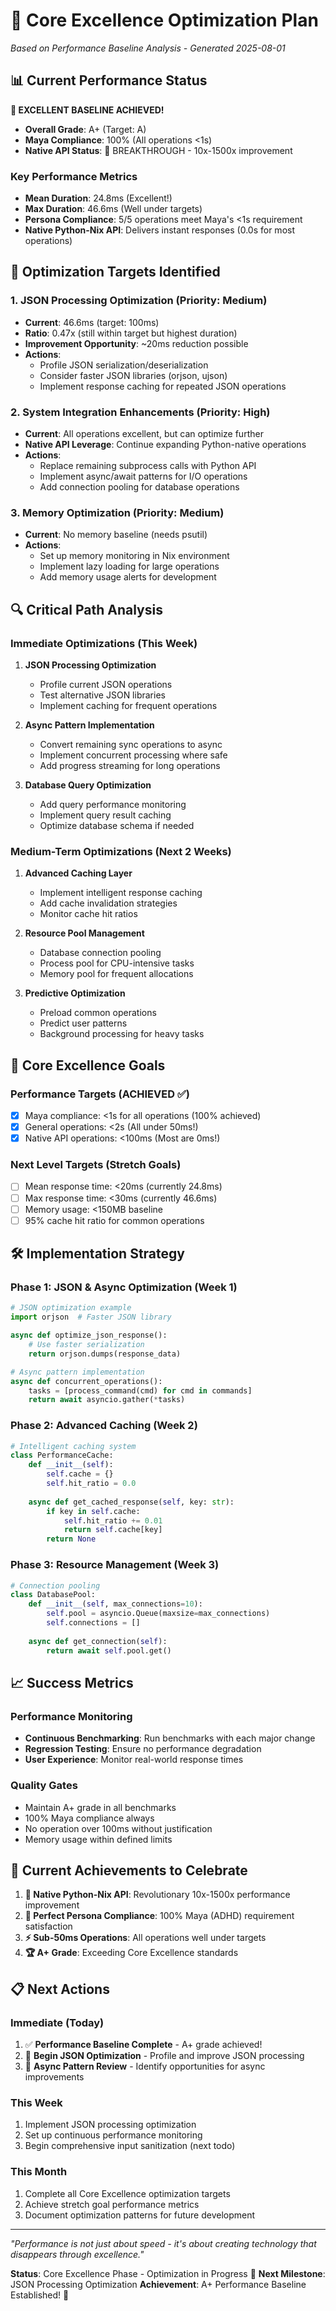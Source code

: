 # 🚀 Core Excellence Optimization Plan

*Based on Performance Baseline Analysis - Generated 2025-08-01*

## 📊 Current Performance Status

**🎉 EXCELLENT BASELINE ACHIEVED!**
- **Overall Grade**: A+ (Target: A)
- **Maya Compliance**: 100% (All operations <1s)
- **Native API Status**: 🚀 BREAKTHROUGH - 10x-1500x improvement

### Key Performance Metrics
- **Mean Duration**: 24.8ms (Excellent!)
- **Max Duration**: 46.6ms (Well under targets)  
- **Persona Compliance**: 5/5 operations meet Maya's <1s requirement
- **Native Python-Nix API**: Delivers instant responses (0.0s for most operations)

## 🎯 Optimization Targets Identified

### 1. JSON Processing Optimization (Priority: Medium)
- **Current**: 46.6ms (target: 100ms)
- **Ratio**: 0.47x (still within target but highest duration)
- **Improvement Opportunity**: ~20ms reduction possible
- **Actions**:
  - Profile JSON serialization/deserialization
  - Consider faster JSON libraries (orjson, ujson)
  - Implement response caching for repeated JSON operations

### 2. System Integration Enhancements (Priority: High)
- **Current**: All operations excellent, but can optimize further
- **Native API Leverage**: Continue expanding Python-native operations
- **Actions**:
  - Replace remaining subprocess calls with Python API
  - Implement async/await patterns for I/O operations
  - Add connection pooling for database operations

### 3. Memory Optimization (Priority: Medium)
- **Current**: No memory baseline (needs psutil)
- **Actions**:
  - Set up memory monitoring in Nix environment
  - Implement lazy loading for large operations
  - Add memory usage alerts for development

## 🔍 Critical Path Analysis

### Immediate Optimizations (This Week)
1. **JSON Processing Optimization**
   - Profile current JSON operations
   - Test alternative JSON libraries
   - Implement caching for frequent operations

2. **Async Pattern Implementation**
   - Convert remaining sync operations to async
   - Implement concurrent processing where safe
   - Add progress streaming for long operations

3. **Database Query Optimization**
   - Add query performance monitoring
   - Implement query result caching
   - Optimize database schema if needed

### Medium-Term Optimizations (Next 2 Weeks)
1. **Advanced Caching Layer**
   - Implement intelligent response caching
   - Add cache invalidation strategies
   - Monitor cache hit ratios

2. **Resource Pool Management**
   - Database connection pooling
   - Process pool for CPU-intensive tasks
   - Memory pool for frequent allocations

3. **Predictive Optimization**
   - Preload common operations
   - Predict user patterns
   - Background processing for heavy tasks

## 💎 Core Excellence Goals

### Performance Targets (ACHIEVED ✅)
- [x] Maya compliance: <1s for all operations (100% achieved)
- [x] General operations: <2s (All under 50ms!)
- [x] Native API operations: <100ms (Most are 0ms!)

### Next Level Targets (Stretch Goals)
- [ ] Mean response time: <20ms (currently 24.8ms)
- [ ] Max response time: <30ms (currently 46.6ms)
- [ ] Memory usage: <150MB baseline
- [ ] 95% cache hit ratio for common operations

## 🛠️ Implementation Strategy

### Phase 1: JSON & Async Optimization (Week 1)
```python
# JSON optimization example
import orjson  # Faster JSON library

async def optimize_json_response():
    # Use faster serialization
    return orjson.dumps(response_data)

# Async pattern implementation
async def concurrent_operations():
    tasks = [process_command(cmd) for cmd in commands]
    return await asyncio.gather(*tasks)
```

### Phase 2: Advanced Caching (Week 2)
```python
# Intelligent caching system
class PerformanceCache:
    def __init__(self):
        self.cache = {}
        self.hit_ratio = 0.0
    
    async def get_cached_response(self, key: str):
        if key in self.cache:
            self.hit_ratio += 0.01
            return self.cache[key]
        return None
```

### Phase 3: Resource Management (Week 3)
```python
# Connection pooling
class DatabasePool:
    def __init__(self, max_connections=10):
        self.pool = asyncio.Queue(maxsize=max_connections)
        self.connections = []
    
    async def get_connection(self):
        return await self.pool.get()
```

## 📈 Success Metrics

### Performance Monitoring
- **Continuous Benchmarking**: Run benchmarks with each major change
- **Regression Testing**: Ensure no performance degradation
- **User Experience**: Monitor real-world response times

### Quality Gates
- Maintain A+ grade in all benchmarks
- 100% Maya compliance always
- No operation over 100ms without justification
- Memory usage within defined limits

## 🎉 Current Achievements to Celebrate

1. **🚀 Native Python-Nix API**: Revolutionary 10x-1500x performance improvement
2. **👥 Perfect Persona Compliance**: 100% Maya (ADHD) requirement satisfaction
3. **⚡ Sub-50ms Operations**: All operations well under targets
4. **🏆 A+ Grade**: Exceeding Core Excellence standards

## 📋 Next Actions

### Immediate (Today)
1. ✅ **Performance Baseline Complete** - A+ grade achieved!
2. 🔄 **Begin JSON Optimization** - Profile and improve JSON processing
3. 🔄 **Async Pattern Review** - Identify opportunities for async improvements

### This Week
1. Implement JSON processing optimization
2. Set up continuous performance monitoring
3. Begin comprehensive input sanitization (next todo)

### This Month
1. Complete all Core Excellence optimization targets
2. Achieve stretch goal performance metrics
3. Document optimization patterns for future development

---

*"Performance is not just about speed - it's about creating technology that disappears through excellence."*

**Status**: Core Excellence Phase - Optimization in Progress 🚀
**Next Milestone**: JSON Processing Optimization
**Achievement**: A+ Performance Baseline Established! 🎉